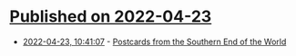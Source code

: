 # [Published on 2022-04-23](index.md)

* [2022-04-23, 10:41:07](https://news.ycombinator.com/item?id=31133024) - [Postcards from the Southern End of the World](https://www.postcrossing.com/blog/2022/04/08/postcards-from-the-southern-end-of-the-world)
